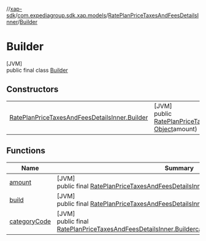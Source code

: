 //[xap-sdk](../../../../index.md)/[com.expediagroup.sdk.xap.models](../../index.md)/[RatePlanPriceTaxesAndFeesDetailsInner](../index.md)/[Builder](index.md)

# Builder

[JVM]\
public final class [Builder](index.md)

## Constructors

| | |
|---|---|
| [RatePlanPriceTaxesAndFeesDetailsInner.Builder](-rate-plan-price-taxes-and-fees-details-inner.-builder.md) | [JVM]<br>public [RatePlanPriceTaxesAndFeesDetailsInner.Builder](index.md)[RatePlanPriceTaxesAndFeesDetailsInner.Builder](-rate-plan-price-taxes-and-fees-details-inner.-builder.md)([Object](https://docs.oracle.com/javase/8/docs/api/java/lang/Object.html)categoryCode, [Object](https://docs.oracle.com/javase/8/docs/api/java/lang/Object.html)amount) |

## Functions

| Name | Summary |
|---|---|
| [amount](amount.md) | [JVM]<br>public final [RatePlanPriceTaxesAndFeesDetailsInner.Builder](index.md)[amount](amount.md)([Object](https://docs.oracle.com/javase/8/docs/api/java/lang/Object.html)amount) |
| [build](build.md) | [JVM]<br>public final [RatePlanPriceTaxesAndFeesDetailsInner](../index.md)[build](build.md)() |
| [categoryCode](category-code.md) | [JVM]<br>public final [RatePlanPriceTaxesAndFeesDetailsInner.Builder](index.md)[categoryCode](category-code.md)([Object](https://docs.oracle.com/javase/8/docs/api/java/lang/Object.html)categoryCode) |
